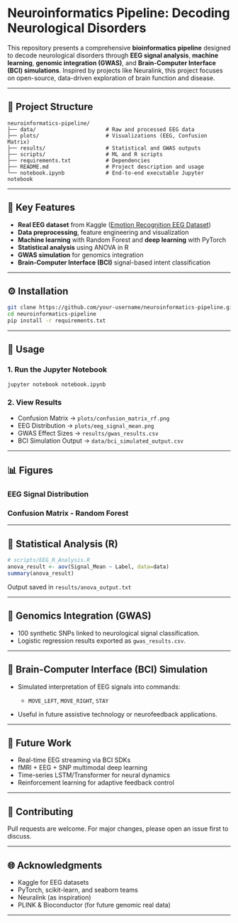 # Neuroinformatics Pipeline: Decoding Neurological Disorders

This repository presents a comprehensive **bioinformatics pipeline** designed to decode neurological disorders through **EEG signal analysis**, **machine learning**, **genomic integration (GWAS)**, and **Brain-Computer Interface (BCI) simulations**. Inspired by projects like Neuralink, this project focuses on open-source, data-driven exploration of brain function and disease.

---

## 📂 Project Structure

```
neuroinformatics-pipeline/
├── data/                      # Raw and processed EEG data
├── plots/                     # Visualizations (EEG, Confusion Matrix)
├── results/                   # Statistical and GWAS outputs
├── scripts/                   # ML and R scripts
├── requirements.txt           # Dependencies
├── README.md                  # Project description and usage
└── notebook.ipynb             # End-to-end executable Jupyter notebook
```

---

## 🧠 Key Features

* **Real EEG dataset** from Kaggle ([Emotion Recognition EEG Dataset](https://www.kaggle.com/datasets/birdy654/eeg-brainwave-dataset-feeling-emotions))
* **Data preprocessing**, feature engineering and visualization
* **Machine learning** with Random Forest and **deep learning** with PyTorch
* **Statistical analysis** using ANOVA in R
* **GWAS simulation** for genomics integration
* **Brain-Computer Interface (BCI)** signal-based intent classification

---

## ⚙️ Installation

```bash
git clone https://github.com/your-username/neuroinformatics-pipeline.git
cd neuroinformatics-pipeline
pip install -r requirements.txt
```

---

## 🚀 Usage

### 1. Run the Jupyter Notebook

```bash
jupyter notebook notebook.ipynb
```

### 2. View Results

* Confusion Matrix → `plots/confusion_matrix_rf.png`
* EEG Distribution → `plots/eeg_signal_mean.png`
* GWAS Effect Sizes → `results/gwas_results.csv`
* BCI Simulation Output → `data/bci_simulated_output.csv`

---

## 📊 Figures

### EEG Signal Distribution

### Confusion Matrix - Random Forest

---

## 🔬 Statistical Analysis (R)

```r
# scripts/EEG_R_Analysis.R
anova_result <- aov(Signal_Mean ~ Label, data=data)
summary(anova_result)
```

Output saved in `results/anova_output.txt`

---

## 🧬 Genomics Integration (GWAS)

* 100 synthetic SNPs linked to neurological signal classification.
* Logistic regression results exported as `gwas_results.csv`.

---

## 🧠 Brain-Computer Interface (BCI) Simulation

* Simulated interpretation of EEG signals into commands:

  * `MOVE_LEFT`, `MOVE_RIGHT`, `STAY`
* Useful in future assistive technology or neurofeedback applications.

---

## 🔭 Future Work

* Real-time EEG streaming via BCI SDKs
* fMRI + EEG + SNP multimodal deep learning
* Time-series LSTM/Transformer for neural dynamics
* Reinforcement learning for adaptive feedback control

---

## 🤝 Contributing

Pull requests are welcome. For major changes, please open an issue first to discuss.

---
## 🌐 Acknowledgments

* Kaggle for EEG datasets
* PyTorch, scikit-learn, and seaborn teams
* Neuralink (as inspiration)
* PLINK & Bioconductor (for future genomic real data)

---
